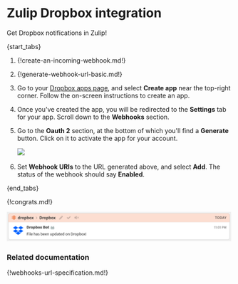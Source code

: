 # Zulip Dropbox integration

Get Dropbox notifications in Zulip!

{start_tabs}

1. {!create-an-incoming-webhook.md!}

1. {!generate-webhook-url-basic.md!}

1. Go to your [Dropbox apps page](https://www.dropbox.com/developers/apps),
   and select **Create app** near the top-right corner. Follow the on-screen
   instructions to create an app.

1. Once you've created the app, you will be redirected to the **Settings**
   tab for your app. Scroll down to the **Webhooks** section.

1. Go to the **Oauth 2** section, at the bottom of which you'll find a
   **Generate** button. Click on it to activate the app for your account.

    ![](/static/images/integrations/dropbox/oauth2_generate.png)

1. Set **Webhook URIs** to the URL generated above, and select **Add**.
   The status of the webhook should say **Enabled**.

{end_tabs}

{!congrats.md!}

![](/static/images/integrations/dropbox/001.png)

### Related documentation

{!webhooks-url-specification.md!}
